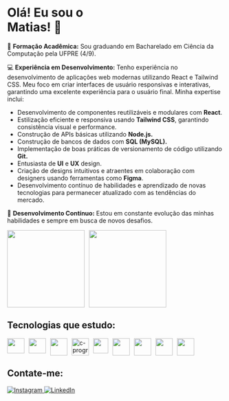 <h1>Olá! Eu sou o<br> Matias! 🤖</h1>

<p>📙 <strong>Formação Acadêmica:</strong> Sou graduando em Bacharelado em Ciência da Computação pela UFPRE (4/9).</p>

<p>💻 <strong>Experiência em Desenvolvimento:</strong> Tenho experiência no desenvolvimento de aplicações web modernas utilizando React e Tailwind CSS. Meu foco em criar interfaces de usuário responsivas e interativas, garantindo uma excelente experiência para o usuário final. Minha expertise inclui:</p>

<ul>
  <li>Desenvolvimento de componentes reutilizáveis e modulares com <Strong>React</Strong>.</li>
  <li>Estilização eficiente e responsiva usando <Strong>Tailwind CSS</Strong>, garantindo consistência visual e performance.</li>
  <li>Construção de APIs básicas utilizando <Strong>Node.js.</Strong></li>
  <li>Construção de bancos de dados com <Strong>SQL (MySQL).</Strong></li>
  <li>Implementação de boas práticas de versionamento de código utilizando <Strong>Git.</Strong></li>
  <li>Entusiasta de <Strong>UI</Strong> e <Strong>UX</Strong> design.</li>
  <li>Criação de designs intuitivos e atraentes em colaboração com designers usando ferramentas como <Strong>Figma</Strong>.</li>
  <li>Desenvolvimento contínuo de habilidades e aprendizado de novas tecnologias para permanecer atualizado com as tendências do mercado.</li>
</ul>


<p>🚀 <strong>Desenvolvimento Contínuo:</strong> Estou em constante evolução das minhas habilidades e sempre em busca de novos desafios.</p>

<div style="display: flex; flex-wrap: wrap; gap: 10px;">
  <img height="180em" src="https://github-readme-stats.vercel.app/api?username=webdevmatias&show_icons=true&theme=compact&hide=html,css">
  <img height="180em" src="https://github-readme-stats.vercel.app/api/top-langs/?username=webdevmatias&layout=compact&hide=html,css">
</div>

<h2>Tecnologias que estudo:</h2>
<div style="display: flex; flex-wrap: wrap; gap: 10px;">
  <img align="center" height="35" width="40" src="https://cdn.jsdelivr.net/gh/devicons/devicon/icons/javascript/javascript-plain.svg">
  <img align="center" height="35" width="40" src="https://cdn.jsdelivr.net/gh/devicons/devicon/icons/html5/html5-original.svg">
  <img align="center" height="40" width="40" src="https://cdn.jsdelivr.net/gh/devicons/devicon/icons/css3/css3-original.svg">
  <img align="center" height="40" width="40" src="https://img.icons8.com/color/48/c-programming.png" alt="c-programming">
  <img align="center" height="35" width="35" src="https://cdn.jsdelivr.net/gh/devicons/devicon/icons/tailwindcss/tailwindcss-original.svg">
  <img align="center" height="40" width="40" src="https://cdn.jsdelivr.net/gh/devicons/devicon/icons/java/java-original.svg">
<!--   <img align="center" height="40" width="40" src="https://cdn.jsdelivr.net/gh/devicons/devicon/icons/bootstrap/bootstrap-original.svg">
  <img align="center" height="40" width="40" src="https://cdn.jsdelivr.net/gh/devicons/devicon/icons/git/git-original.svg"> -->
  <img align="center" height="40" width="40" src="https://cdn.jsdelivr.net/gh/devicons/devicon/icons/react/react-original.svg">
  <img align="center" height="40" width="40" src="https://cdn.jsdelivr.net/gh/devicons/devicon/icons/azuresqldatabase/azuresqldatabase-original.svg">
  <img align="center" height="40" width="40" src="https://cdn.jsdelivr.net/gh/devicons/devicon/icons/figma/figma-original.svg">
</div>

<h2>Contate-me:</h2>
<p>
  <a href="https://www.instagram.com/themattiaz/" target="_blank">
    <img src="https://img.shields.io/badge/Instagram-E4405F?style=for-the-badge&logo=instagram&logoColor=white" alt="Instagram">
  </a>
  
  <a href="https://www.linkedin.com/in/lucas-matias-345392234/" target="_blank">
    <img src="https://img.shields.io/badge/LinkedIn-0077B5?style=for-the-badge&logo=linkedin&logoColor=white" alt="LinkedIn">
  </a>
</p>
